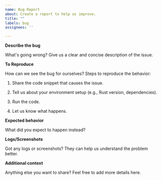 ```yaml
---
name: Bug Report
about: Create a report to help us improve.
title: ""
labels: bug
assignees: ''

---
```


**Describe the bug**

What's going wrong? Give us a clear and concise description of the issue.

**To Reproduce**

How can we see the bug for ourselves? Steps to reproduce the behavior:

1. Share the code snippet that causes the issue.

2. Tell us about your environment setup (e.g., Rust version, dependencies).

3. Run the code.

4. Let us know what happens.

**Expected behavior**

What did you expect to happen instead?

**Logs/Screenshots**

Got any logs or screenshots?
They can help us understand the problem better.

**Additional context**

Anything else you want to share? Feel free to add more details here.
